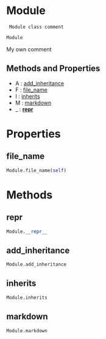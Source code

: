 # Module

     Module class comment
    



``` python
Module
```

My own comment



## Methods and Properties
- A : [add_inheritance](#add_inheritance) 
- F : [file_name](#file_name) 
- I : [inherits](#inherits) 
- M : [markdown](#markdown) 
- _ : [__repr__](#__repr__) 

# Properties

## file_name

``` python
Module.file_name(self)
```





# Methods

## __repr__

``` python
Module.__repr__
```




## add_inheritance

``` python
Module.add_inheritance
```




## inherits

``` python
Module.inherits
```




## markdown

``` python
Module.markdown
```





